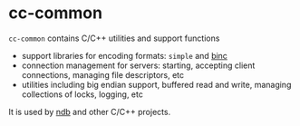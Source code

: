 # cc-common

`cc-common` contains C/C++ utilities and support functions

- support libraries for encoding formats: `simple` and [binc](ugorji/binc)
- connection management for servers: 
  starting, accepting client connections, managing file descriptors, etc
- utilities including big endian support, buffered read and write,
  managing collections of locks, logging, etc

It is used by [ndb](ugorji/ndb) and other C/C++ projects.


